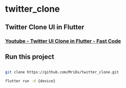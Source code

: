 # twitter_clone

## Twitter Clone UI in Flutter

### [Youtube - Twitter UI Clone in Flutter - Fast Code](https://youtu.be/ikha-PT-Ip8) 

## Run this project

```bash

git clone https://github.com/MriDx/twitter_clone.git

flutter run -d {device}

```
